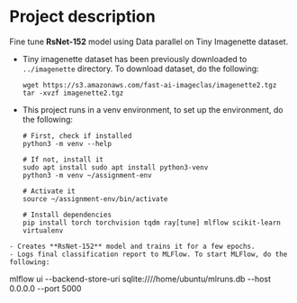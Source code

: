 # Project description

Fine tune **RsNet-152** model using Data parallel on Tiny Imagenette dataset.

- Tiny imagenette dataset has been previously downloaded to `../imagenette` directory. To download dataset, do the following:
  ```
  wget https://s3.amazonaws.com/fast-ai-imageclas/imagenette2.tgz
  tar -xvzf imagenette2.tgz
  ```
- This project runs in a venv environment, to set up the environment, do the following:
  ```
  # First, check if installed
  python3 -m venv --help

  # If not, install it
  sudo apt install sudo apt install python3-venv
  python3 -m venv ~/assignment-env

  # Activate it
  source ~/assignment-env/bin/activate

  # Install dependencies
  pip install torch torchvision tqdm ray[tune] mlflow scikit-learn virtualenv
```
- Creates **RsNet-152** model and trains it for a few epochs.
- Logs final classification report to MLFlow. To start MLFlow, do the following:
  ```
  mlflow ui --backend-store-uri sqlite:////home/ubuntu/mlruns.db --host 0.0.0.0 --port 5000
  ```

